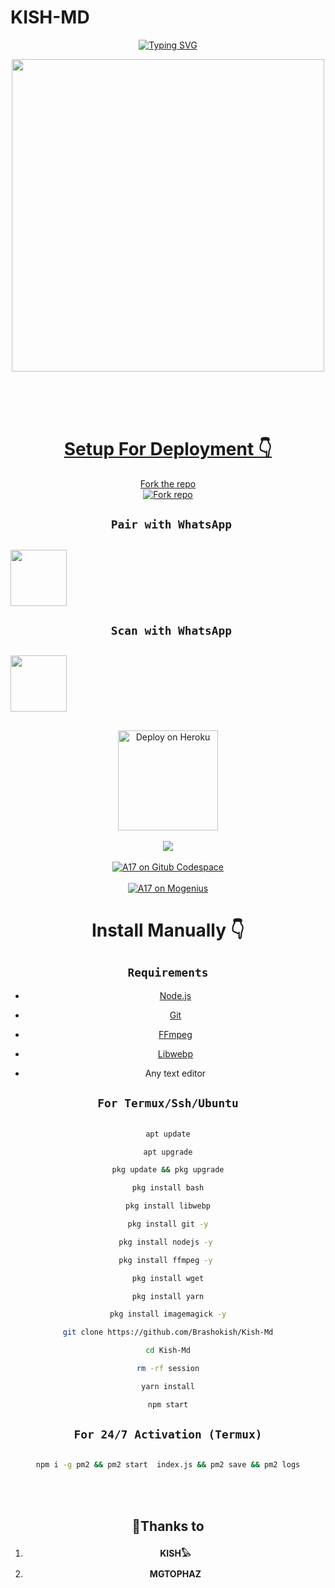 # KISH-MD 
<div align="center">
<a href="https://git.io/typing-svg"><img src="https://readme-typing-svg.demolab.com?font=Ribeye&size=50&pause=1000&color=F710B1&center=true&width=910&height=100&lines=I'M+KISH-MD;Multi+Device+Whatsapp+Bot;" alt="Typing SVG" /></a>
  
<p align="center">  
  <a href="https://youtube.com/channel/UCLUS9v7q4JagAqIJ3eeMM8w">   
    <img src="https://telegra.ph/file/054986c17ed343e74ca6b.jpg"width="500" height="500"/>
</p>
</br>

</br>
</br>

# Setup For Deployment 👇

Fork the repo
    <br>
<a href='https://github.com/Brashokish/Kish-MD/fork' target="_blank"><img alt='Fork repo' src='https://img.shields.io/badge/Fork Repo-100000?style=for-the-badge&logo=scan&logoColor=white&labelColor=black&color=blue'/></a>



## ` Pair with WhatsApp`
<h2 align="left">  <a href="https://kish-md-pairing.onrender.com/pair/"><img src="https://play-lh.googleusercontent.com/901aMQFFnVoX2T-YuJmTIwpPve_SUgMv_QSyzMSPtAqt_l0CyXN1DxfD6xXU0r2f9iM=w240-h480-rw" width="90" />
</a>
</h2>

## ` Scan with WhatsApp`
<h2 align="left">  <a href="https://replit.com/@brashokish/Qr-scanner-Kish-Md?v=1"><img src="https://play-lh.googleusercontent.com/901aMQFFnVoX2T-YuJmTIwpPve_SUgMv_QSyzMSPtAqt_l0CyXN1DxfD6xXU0r2f9iM=w240-h480-rw" width="90" />
</a>
</h2>

## 



   



<a href="https://heroku.com/deploy?template=https://github.com/Brashokish/Kish-copy">
    <img src="https://www.herokucdn.com/deploy/button.png" width="160px" alt="Deploy on Heroku" >
    </a>

<br>
<br>
<a href="https://railway.app/new"><img src="https://railway.app/button.svg" />
<br>
<br>
  <a href="https://github.com/codespaces/new"><img title="A17 on Gitub Codespace" src="https://img.shields.io/badge/DEPLOY CODESPACE-h?color=black&style=for-the-badge&logo=visualstudiocode" />
</a>
  <br>
<br>
  <a href="https://studio.mogenius.com/studio/cloud-space/cloud-space-overview"><img title="A17 on Mogenius" src="https://img.shields.io/badge/DEPLOY MOGENIUS-h?color=blue&style=for-the-badge&logo=genius"></a>
</a>

# Install Manually 👇

## `Requirements`

* [Node.js](https://nodejs.org/en/)

* [Git](https://git-scm.com/downloads)

* [FFmpeg](https://github.com/BtbN/FFmpeg-Builds/releases/download/autobuild-2020-12-08-13-03/ffmpeg-n4.3.1-26-gca55240b8c-win64-gpl-4.3.zip)

* [Libwebp](https://developers.google.com/speed/webp/download)

* Any text editor


## `For Termux/Ssh/Ubuntu`

```bash

apt update

apt upgrade

pkg update && pkg upgrade

pkg install bash

pkg install libwebp

pkg install git -y

pkg install nodejs -y 

pkg install ffmpeg -y 

pkg install wget

pkg install yarn

pkg install imagemagick -y

git clone https://github.com/Brashokish/Kish-Md

cd Kish-Md

rm -rf session

yarn install

npm start

```

## `For 24/7 Activation (Termux)`

```bash

npm i -g pm2 && pm2 start  index.js && pm2 save && pm2 logs

```
<br>
<br>
 <h2 align="center"> 🔖Thanks to
</h2>

1. **KISH𓅃**

2. **MGTOPHAZ**


